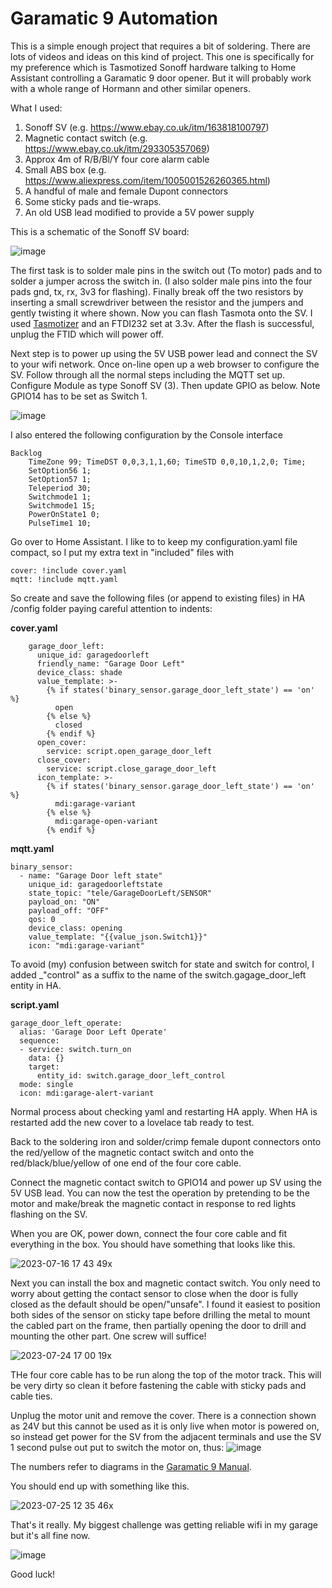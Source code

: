# Garamatic 9 Automation 

This is a simple enough project that requires a bit of soldering. There are lots of videos and ideas on this kind of project. This one is specifically for my preference which is Tasmotized Sonoff hardware talking to Home Assistant controlling a Garamatic 9 door opener. But it will probably work with a whole range of Hormann and other similar openers.

What I used:
1. Sonoff SV (e.g. https://www.ebay.co.uk/itm/163818100797)
2. Magnetic contact switch (e.g. https://www.ebay.co.uk/itm/293305357069)
3. Approx 4m of R/B/Bl/Y four core alarm cable
4. Small ABS box (e.g. https://www.aliexpress.com/item/1005001526260365.html)
5. A handful of male and female Dupont connectors
6. Some sticky pads and tie-wraps.
7. An old USB lead modified to provide a 5V power supply

This is a schematic of the Sonoff SV board:

![image](https://github.com/PhillyGilly/Garamatic9Automation/assets/56273663/09a391b0-f4af-4da9-adb9-28a977036b34)

The first task is to solder male pins in the switch out (To motor) pads and to solder a jumper across the switch in.
(I also solder male pins into the four pads gnd, tx, rx, 3v3 for flashing). Finally break off the two resistors by inserting a small screwdriver between the resistor and the jumpers and gently twisting it where shown.
Now you can flash Tasmota onto the SV.  I used <a href="https://github.com/tasmota/tasmotizer">Tasmotizer</a> and an FTDI232 set at 3.3v. After the flash is successful, unplug the FTID which will power off.

Next step is to power up using the 5V USB power lead and connect the SV to your wifi network. Once on-line open up a web browser to configure the SV. Follow through all the normal steps including the MQTT set up. Configure Module as type Sonoff SV (3).  Then update GPIO as below. Note GPIO14 has to be set as Switch 1.

![image](https://github.com/PhillyGilly/Garamatic9Automation/assets/56273663/15f81e85-b1b0-49bd-b383-d07d51a81539)

I also entered the following configuration by the Console interface

```
Backlog
    TimeZone 99; TimeDST 0,0,3,1,1,60; TimeSTD 0,0,10,1,2,0; Time;
    SetOption56 1;
    SetOption57 1;
    Teleperiod 30;
    Switchmode1 1;
    Switchmode1 15;
    PowerOnState1 0;
    PulseTime1 10;
```

Go over to Home Assistant.  I like to to keep my configuration.yaml file compact, so I put my extra text in "included" files with 
```
cover: !include cover.yaml
mqtt: !include mqtt.yaml
```
So create and save the following files (or append to existing files) in HA /config folder paying careful attention to indents:

**cover.yaml**
```
    garage_door_left:
      unique_id: garagedoorleft
      friendly_name: "Garage Door Left"
      device_class: shade
      value_template: >-
        {% if states('binary_sensor.garage_door_left_state') == 'on' %}
          open
        {% else %}
          closed
        {% endif %}
      open_cover:
        service: script.open_garage_door_left
      close_cover:
        service: script.close_garage_door_left
      icon_template: >-
        {% if states('binary_sensor.garage_door_left_state') == 'on' %}
          mdi:garage-variant
        {% else %}
          mdi:garage-open-variant
        {% endif %}
```
**mqtt.yaml**
```
binary_sensor:
  - name: "Garage Door left state"
    unique_id: garagedoorleftstate
    state_topic: "tele/GarageDoorLeft/SENSOR"
    payload_on: "ON"
    payload_off: "OFF"
    qos: 0
    device_class: opening  
    value_template: "{{value_json.Switch1}}"
    icon: "mdi:garage-variant"
```
To avoid (my) confusion between switch for state and switch for control, I added _"control" as a suffix to the name of the switch.gagage_door_left entity in HA. 

**script.yaml**
```
garage_door_left_operate:
  alias: 'Garage Door Left Operate'
  sequence:
  - service: switch.turn_on
    data: {}
    target:
      entity_id: switch.garage_door_left_control
  mode: single
  icon: mdi:garage-alert-variant
```

Normal process about checking yaml and restarting HA apply. When HA is restarted add the new cover to a lovelace tab ready to test.

Back to the soldering iron and solder/crimp female dupont connectors onto the red/yellow of the magnetic contact switch and onto the red/black/blue/yellow of one end of the four core cable.

Connect the magnetic contact switch to GPIO14 and power up SV using the 5V USB lead.  You can now the test the operation by pretending to be the motor and make/break the magnetic contact in response to red lights flashing on the SV.

When you are OK, power down, connect the four core cable and fit everything in the box. You should have something that looks like this.

![2023-07-16 17 43 49x](https://github.com/PhillyGilly/Garamatic9Automation/assets/56273663/bd16d2fe-29dd-4a0b-bd67-7669949a43f3)

Next you can install the box and magnetic contact switch. You only need to worry about getting the contact sensor to close when the door is fully closed as the default should be open/"unsafe". I found it easiest to position both sides of the sensor on sticky tape before drilling the metal to mount the cabled part on the frame, then partially opening the door to drill and mounting the other part. One screw will suffice!

![2023-07-24 17 00 19x](https://github.com/PhillyGilly/Garamatic9Automation/assets/56273663/098fa4fd-3d8b-4336-b9f3-d3958ec3d1ca)

THe four core cable has to be run along the top of the motor track. This will be very dirty so clean it before fastening the cable with sticky pads and cable ties.

Unplug the motor unit and remove the cover. There is a connection shown as 24V but this cannot be used as it is only live when motor is powered on, so instead get power for the SV from the adjacent terminals and use the SV 1 second pulse out put to switch the motor on, thus:
![image](https://github.com/PhillyGilly/Garamatic9Automation/assets/56273663/80e6e218-3657-4db0-88ea-fe7885d8749b)

The numbers refer to diagrams in the <a href="https://www.garador.co.uk/media/files/fitting-instructions/garamatic-9.pdf"> Garamatic 9 Manual</a>.

You should end up with something like this.

![2023-07-25 12 35 46x](https://github.com/PhillyGilly/Garamatic9Automation/assets/56273663/fed90791-c61b-4542-bea2-669d2d4e83a3)

That's it really. My biggest challenge was getting reliable wifi in my garage but it's all fine now.

![image](https://github.com/PhillyGilly/Garamatic9Automation/assets/56273663/df1b7456-3a14-4253-b02d-e36cab69d846)

Good luck!
